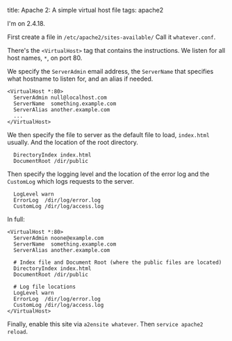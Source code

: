 title: Apache 2: A simple virtual host file
tags: apache2

I'm on 2.4.18.

First create a file in `/etc/apache2/sites-available/` Call it `whatever.conf`.

There's the `<VirtualHost>` tag that contains the instructions. We listen for all host names, `*`, on port 80.

We specify the `ServerAdmin` email address, the `ServerName` that specifies what hostname to listen for, and an alias if needed.

    <VirtualHost *:80>
      ServerAdmin null@localhost.com
      ServerName  something.example.com
      ServerAlias another.example.com
      ...
    </VirtualHost>

We then specify the file to server as the default file to load, `index.html` usually. And the location of the root directory.

      DirectoryIndex index.html
      DocumentRoot /dir/public

Then specify the logging level and the location of the error log and the `CustomLog` which logs requests to the server.

      LogLevel warn
      ErrorLog  /dir/log/error.log
      CustomLog /dir/log/access.log

In full:

    <VirtualHost *:80>
      ServerAdmin noone@example.com
      ServerName  something.example.com
      ServerAlias another.example.com
    
      # Index file and Document Root (where the public files are located)
      DirectoryIndex index.html
      DocumentRoot /dir/public
    
      # Log file locations
      LogLevel warn
      ErrorLog  /dir/log/error.log
      CustomLog /dir/log/access.log
    </VirtualHost>

Finally, enable this site via `a2ensite whatever`. Then `service apache2 reload`.
